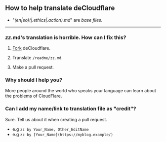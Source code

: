 ## How to help translate deCloudflare


- "_(en|eo)(|.ethics|.action).md_" are _base files_.

---

### _zz_.md's translation is horrible. How can I fix this?


1. [Fork](http://crimeflare.eu.org/) deCloudflare.

2. Translate `/readme/zz.md`.

3. Make a pull request.


### Why should I help you?

More people around the world who speaks your language can learn about the problems of CloudFlare.


### Can I add my name/link to translation file as "credit"?

Sure. Tell us about it when creating a pull request.
  - e.g `zz by Your_Name, Other_EditName`
  - e.g `zz by [Your_Name](https://myblog.example/)`
